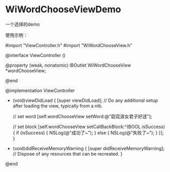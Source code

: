 # WiWordChooseViewDemo
一个选择的demo

使用示例：

#import "ViewController.h"
#import "WiWordChooseView.h"

@interface ViewController ()

@property (weak, nonatomic) IBOutlet WiWordChooseView *wordChooseView;

@end

@implementation ViewController

- (void)viewDidLoad {
    [super viewDidLoad];
    // Do any additional setup after loading the view, typically from a nib.
    
    // set word
    [self.wordChooseView setWord:@"窈窕淑女君子好逑"];
    
    // set block
    [self.wordChooseView setCallBackBlock:^(BOOL isSuccess){
        if (isSuccess)
        {
            NSLog(@"成功了~");
        }
        else
        {
            NSLog(@"失败了~");
        }
    }];
}

- (void)didReceiveMemoryWarning {
    [super didReceiveMemoryWarning];
    // Dispose of any resources that can be recreated.
}

@end
